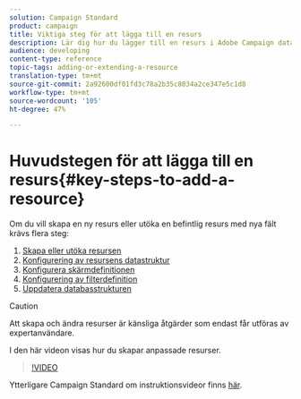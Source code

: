 ```yaml
---
solution: Campaign Standard
product: campaign
title: Viktiga steg för att lägga till en resurs
description: Lär dig hur du lägger till en resurs i Adobe Campaign datamodell här.
audience: developing
content-type: reference
topic-tags: adding-or-extending-a-resource
translation-type: tm+mt
source-git-commit: 2a92600df01fd3c78a2b35c8034a2ce347e5c1d8
workflow-type: tm+mt
source-wordcount: '105'
ht-degree: 47%

---
```



# Huvudstegen för att lägga till en resurs{#key-steps-to-add-a-resource}

Om du vill skapa en ny resurs eller utöka en befintlig resurs med nya fält krävs flera steg:

1. [Skapa eller utöka resursen](../../developing/using/creating-or-extending-the-resource.md)
1. [Konfigurering av resursens datastruktur](../../developing/using/configuring-the-resource-s-data-structure.md)
1. [Konfigurera skärmdefinitionen](../../developing/using/configuring-the-screen-definition.md)
1. [Konfigurering av filterdefinition](../../developing/using/configuring-filter-definition.md)
1. [Uppdatera databasstrukturen](../../developing/using/updating-the-database-structure.md)

>[!CAUTION]
>
>Att skapa och ändra resurser är känsliga åtgärder som endast får utföras av expertanvändare.

I den här videon visas hur du skapar anpassade resurser.

>[!VIDEO](https://video.tv.adobe.com/v/27715?quality=9&captions=eng)

Ytterligare Campaign Standard om instruktionsvideor finns [här](https://experienceleague.adobe.com/docs/campaign-standard-learn/tutorials/overview.html?lang=sv).

